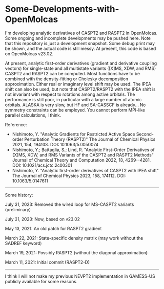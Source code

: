# Some-Developments-with-OpenMolcas

I'm developing analytic derivatives of CASPT2 and RASPT2 in OpenMolcas. Some ongoing and incomplete developments may be pushed here. Note that this repository is just a development snapshot. Some debug print may be shown, and the actual code is still messy. At present, this code is based on OpenMolcas v23.02.

At present, analytic first-order derivatives (gradient and derivative coupling vectors) for single-state and all multistate variants ([X]MS, XDW, and RMS) CASPT2 and RASPT2 can be computed. Most functions have to be combined with the density-fitting or Cholesky decomposition approximation. Either real or imaginary level shift may be used. The IPEA shift can also be used, but note that CASPT2/RASPT2 with the IPEA shift is not invariant with respect to rotations among active orbitals. The performance is still poor, in particular with a large number of atomic orbitals. ALASKA is very slow, but HF and SA-CASSCF is already... No symmetry constraints can be employed. You cannot perform MPI-like parallel calculations, I think.

Reference:

- Nishimoto, Y. "Analytic Gradients for Restricted Active Space Second-order Perturbation Theory (RASPT2)" The Journal of Chemical Physics 2021, 154, 194103. DOI: 10.1063/5.0050074
- Nishimoto, Y.; Battaglia, S.; Lind, R. "Analytic First-Order Derivatives of (X)MS, XDW, and RMS Variants of the CASPT2 and RASPT2 Methods" Journal of Chemical Theory and Computation 2022, 18, 4269--4281. DOI: 10.1021/acs.jctc.2c00301
- Nishimoto, Y. "Analytic first-order derivatives of CASPT2 with IPEA shift" The Journal of Chemical Physics 2023, 158, 174112. DOI: 10.1063/5.0147611

***

Some history:

July 31, 2023: Removed the wired loop for MS-CASPT2 variants (preliminary)

July 31, 2023: Now, based on v23.02

May 13, 2021: An old patch for RASPT2 gradient

March 22, 2021: State-specific density matrix (may work without the SADREF keyword)

March 19, 2021: Possibly RASPT2 (without the diagonal approximation)

March 11, 2021: Initial commit (RASPT2-D)

***

I think I will not make my previous NEVPT2 implementation in GAMESS-US publicly available for some reasons.
